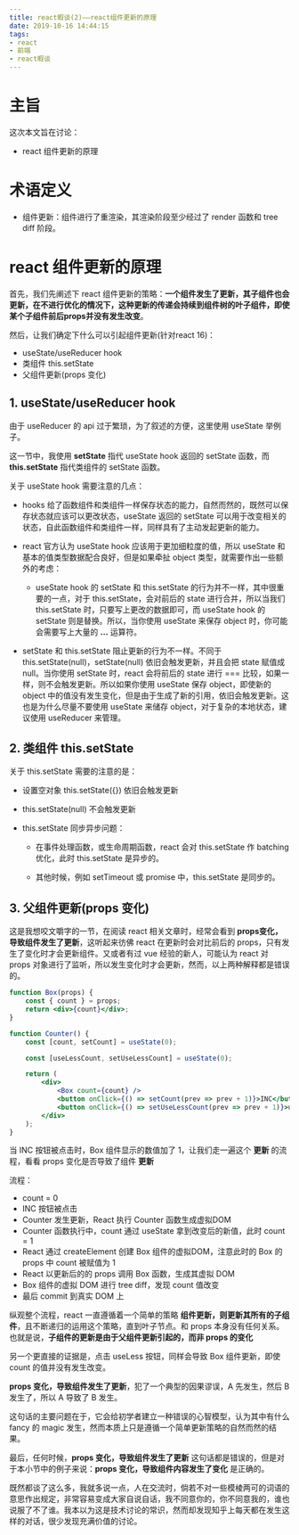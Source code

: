 ```yaml
---
title: react暇谈(2)——react组件更新的原理
date: 2019-10-16 14:44:15
tags:
- react
- 前端
- react暇谈
---
```


# 主旨

这次本文旨在讨论：

- react 组件更新的原理

# 术语定义

- 组件更新：组件进行了重渲染，其渲染阶段至少经过了 render 函数和 tree diff 阶段。

# react 组件更新的原理

首先，我们先阐述下 react 组件更新的策略：**一个组件发生了更新，其子组件也会更新，在不进行优化的情况下，这种更新的传递会持续到组件树的叶子组件，即使某个子组件前后props并没有发生改变**。

然后，让我们确定下什么可以引起组件更新(针对react 16)：

- useState/useReducer hook
- 类组件 this.setState
- 父组件更新(props 变化)

## 1. useState/useReducer hook

由于 useReducer 的 api 过于繁琐，为了叙述的方便，这里使用 useState 举例子。

这一节中，我使用 **setState** 指代 useState hook 返回的 setState 函数，而 **this.setState** 指代类组件的 setState 函数。

关于 useState hook 需要注意的几点：

- hooks 给了函数组件和类组件一样保存状态的能力，自然而然的，既然可以保存状态就应该可以更改状态，useState 返回的 setState 可以用于改变相关的状态，自此函数组件和类组件一样，同样具有了主动发起更新的能力。

- react 官方认为 useState hook 应该用于更加细粒度的值，所以 useState 和基本的值类型数据配合良好，但是如果牵扯 object 类型，就需要作出一些额外的考虑：
    - useState hook 的 setState 和 this.setState 的行为并不一样，其中很重要的一点，对于 this.setState，会对前后的 state 进行合并，所以当我们 this.setState 时，只要写上更改的数据即可，而 useState hook 的 setState 则是替换。所以，当你使用 useState 来保存 object 时，你可能会需要写上大量的 **...** 运算符。

- setState 和 this.setState 阻止更新的行为不一样。不同于 this.setState(null)，setState(null) 依旧会触发更新，并且会把 state 赋值成 null。当你使用 setState 时，react 会将前后的 state 进行 === 比较，如果一样，则不会触发更新。所以如果你使用 useState 保存 object，即使新的 object 中的值没有发生变化，但是由于生成了新的引用，依旧会触发更新。这也是为什么尽量不要使用 useState 来储存 object，对于复杂的本地状态，建议使用 useReducer 来管理。

## 2. 类组件 this.setState

关于 this.setState 需要的注意的是：

- 设置空对象 this.setState({}) 依旧会触发更新 

- this.setState(null) 不会触发更新

- this.setState 同步异步问题：

    - 在事件处理函数，或生命周期函数，react 会对 this.setState 作 batching 优化，此时 this.setState 是异步的。

    - 其他时候，例如 setTimeout 或 promise 中，this.setState 是同步的。


## 3. 父组件更新(props 变化)

这是我想咬文嚼字的一节，在阅读 react 相关文章时，经常会看到 **props变化，导致组件发生了更新**，这听起来彷佛 react 在更新时会对比前后的 props，只有发生了变化时才会更新组件。又或者有过 vue 经验的新人，可能认为 react 对 props 对象进行了监听，所以发生变化时才会更新，然而，以上两种解释都是错误的。

```jsx
function Box(props) {
    const { count } = props;
    return <div>{count}</div>;
}

function Counter() {
    const [count, setCount] = useState(0);

    const [useLessCount, setUseLessCount] = useState(0);

    return (
        <div>
            <Box count={count} />
            <button onClick={() => setCount(prev => prev + 1)}>INC</button>
            <button onClick={() => setUseLessCount(prev => prev + 1)}>useLess</button>
        </div>
    );
}
```

当 INC 按钮被点击时，Box 组件显示的数值加了 1，让我们走一遍这个 **更新** 的流程，看看 props 变化是否导致了组件 **更新**

流程：

- count = 0
- INC 按钮被点击
- Counter 发生更新，React 执行 Counter 函数生成虚拟DOM
- Counter 函数执行中，count 通过 useState 拿到改变后的新值，此时 count = 1
- React 通过 createElement 创建 Box 组件的虚拟DOM，注意此时的 Box 的 props 中 count 被赋值为 1
- React 以更新后的的 props 调用 Box 函数，生成其虚拟 DOM
- Box 组件的虚拟 DOM 进行 tree diff，发现 count 值改变
- 最后 commit 到真实 DOM 上

纵观整个流程，react 一直遵循着一个简单的策略 **组件更新，则更新其所有的子组件**，且不断递归的运用这个策略，直到叶子节点。和 props 本身没有任何关系。也就是说，**子组件的更新是由于父组件更新引起的，而非 props 的变化**

另一个更直接的证据是，点击 useLess 按钮，同样会导致 Box 组件更新，即使 count 的值并没有发生改变。

**props 变化，导致组件发生了更新**，犯了一个典型的因果谬误，A 先发生，然后 B 发生了，所以 A 导致了 B 发生。

这句话的主要问题在于，它会给初学者建立一种错误的心智模型，认为其中有什么 fancy 的 magic 发生，然而本质上只是遵循一个简单更新策略的自然而然的结果。

最后，任何时候，**props 变化，导致组件发生了更新** 这句话都是错误的，但是对于本小节中的例子来说：**props 变化，导致组件内容发生了变化** 是正确的。

既然都谈了这么多，我就多说一点，人在交流时，倘若不对一些模棱两可的词语的意思作出规定，非常容易变成大家自说自话，我不同意你的，你不同意我的，谁也说服了不了谁。我本以为这是技术讨论的常识，然而却发现知乎上每天都在发生这样的对话，很少发现充满价值的讨论。
